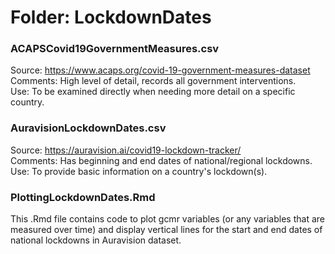 # Folder: LockdownDates

### ACAPSCovid19GovernmentMeasures.csv
Source: https://www.acaps.org/covid-19-government-measures-dataset  
Comments: High level of detail, records all government interventions.  
Use: To be examined directly when needing more detail on a specific country.  

### AuravisionLockdownDates.csv
Source: https://auravision.ai/covid19-lockdown-tracker/  
Comments: Has beginning and end dates of national/regional lockdowns.  
Use: To provide basic information on a country's lockdown(s).  

### PlottingLockdownDates.Rmd
This .Rmd file contains code to plot gcmr variables (or any variables that are measured over time) and display vertical lines for the start and end dates of national lockdowns in Auravision dataset.
